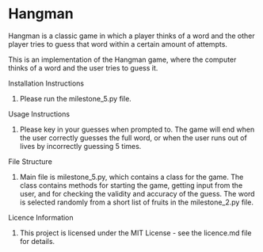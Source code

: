 # Hangman
Hangman is a classic game in which a player thinks of a word and the other player tries to guess that word within a certain amount of attempts.

This is an implementation of the Hangman game, where the computer thinks of a word and the user tries to guess it. 

Installation Instructions
1. Please run the milestone_5.py file.

Usage Instructions
1. Please key in your guesses when prompted to. The game will end when the user correctly guesses the full word, or when the user runs out of lives
by incorrectly guessing 5 times.

File Structure
1. Main file is milestone_5.py, which contains a class for the game. The class contains methods for starting the game, getting input from the user, and for checking
the validity and accuracy of the guess. The word is selected randomly from a short list of fruits in the milestone_2.py file. 

Licence Information
1. This project is licensed under the MIT License - see the licence.md file for details.
